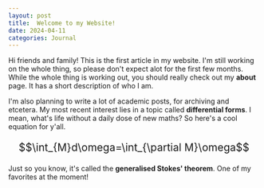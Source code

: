 ```yaml
---
layout: post
title:  Welcome to my Website!
date: 2024-04-11 
categories: Journal
---
```


Hi friends and family! This is the first article in my website. I'm still working on the whole thing, so please don't expect alot for the first few months. While the whole thing is working out, you should really check out my **about** page. It has a short description of who I am.

I'm also planning to write a lot of academic posts, for archiving and etcetera. My most recent interest lies in a topic called **differential forms**. I mean, what's life without a daily dose of new maths? So here's a cool equation for y'all.

<p style="text-align:center;font-size:150%;">
$$\int_{M}d\omega=\int_{\partial M}\omega$$
</p>

Just so you know, it's called the **generalised Stokes' theorem**. One of my favorites at the moment! 